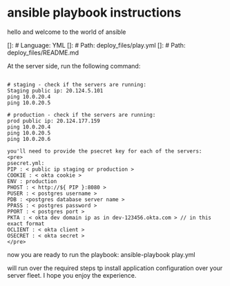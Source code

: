 # ansible playbook instructions
hello and welcome to the world of ansible

[]: # Language: YML
[]: # Path: deploy_files/play.yml
[]: # Path: deploy_files/README.md


At the server side, run the following command:

```

# staging - check if the servers are running:
Staging public ip: 20.124.5.101
ping 10.0.20.4
ping 10.0.20.5

# production - check if the servers are running:
prod public ip: 20.124.177.159
ping 10.0.20.4
ping 10.0.20.5
ping 10.0.20.6

you'll need to provide the psecret key for each of the servers:
<pre>
psecret.yml:
PIP : < public ip staging or production >
COOKIE : < okta cookie >
ENV : production
PHOST : < http://${ PIP }:8080 >
PUSER : < postgres username >
PDB : <postgres database server name >
PPASS : < postgres password >
PPORT : < postgres port >
PKTA : < okta dev domain ip as in dev-123456.okta.com > // in this exact format
OCLIENT : < okta client >
OSECRET : < okta secret >
</pre>

```

now you are ready to run the playbook:
ansible-playbook play.yml

will run over the required steps tp install application configuration over your server fleet.
I hope you enjoy the experience.
